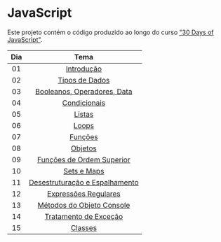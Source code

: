 # JavaScript

Este projeto contém o código produzido ao longo do curso ["30 Days of JavaScript"](https://github.com/Asabeneh/30-Days-Of-JavaScript).

| Dia | Tema |
| :-: | :--: |
| 01 | [Introdução](/Day01/) |
| 02 | [Tipos de Dados](/Day02/) |
| 03 | [Booleanos, Operadores, Data](/Day03/) |
| 04 | [Condicionais](/Day04/) |
| 05 | [Listas](/Day05/) |
| 06 | [Loops](/Day06/) |
| 07 | [Funções](/Day07/) |
| 08 | [Objetos](/Day08/) |
| 09 | [Funções de Ordem Superior](/Day09/) |
| 10 | [Sets e Maps](/Day10/) |
| 11 | [Desestruturação e Espalhamento](/Day11/) |
| 12 | [Expressões Regulares](/Day12/) |
| 13 | [Métodos do Objeto Console](/Day13/) |
| 14 | [Tratamento de Exceção](/Day14/) |
| 15 | [Classes](/Day15/) |
